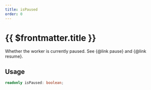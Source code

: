 ```yaml
---
title: isPaused
order: 0
---
```


# {{ $frontmatter.title }}

Whether the worker is currently paused. See {@link pause} and {@link resume}.

## Usage

```ts
readonly isPaused: boolean;
```
